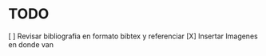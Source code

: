# TODO

[ ]  Revisar bibliografia en formato bibtex y referenciar
[X] Insertar Imagenes en donde van